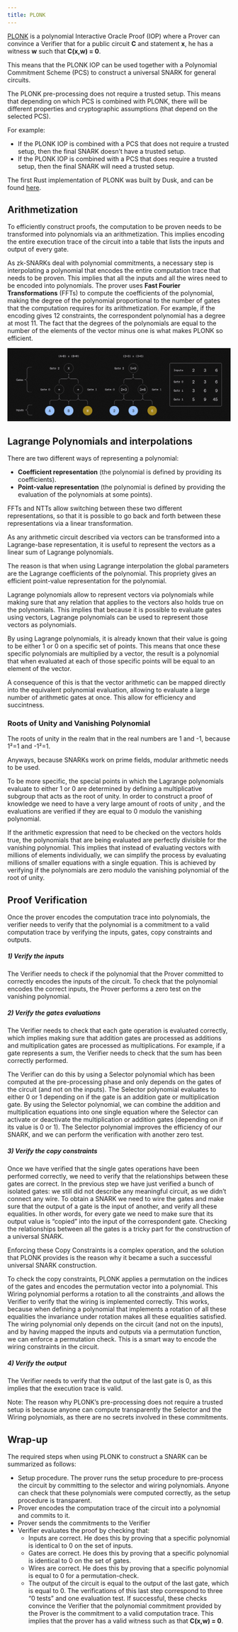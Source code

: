 ```yaml
---
title: PLONK
---
```


<a href="https://eprint.iacr.org/2019/953.pdf" target="_blank">PLONK</a> is a polynomial Interactive Oracle Proof (IOP) where a Prover can convince a Verifier that for a public circuit **C** and statement **x**, he has a witness **w** such that **C(x,w) = 0**.

This means that the PLONK IOP can be used together with a Polynomial Commitment Scheme (PCS) to construct a universal SNARK for general circuits.

The PLONK pre-processing does not require a trusted setup. This means that depending on which PCS is combined with PLONK, there will be different properties and cryptographic assumptions (that depend on the selected PCS).

For example:
- If the PLONK IOP is combined with a PCS that does not require a trusted setup, then the final SNARK doesn’t have a trusted setup.
- If the PLONK IOP is combined with a PCS that does require a trusted setup, then the final SNARK will need a trusted setup.

The first Rust implementation of PLONK was built by Dusk, and can be found <a href="https://github.com/dusk-network/plonk" target="_blank">here</a>.

## Arithmetization

To efficiently construct proofs, the computation to be proven needs to be transformed into polynomials via an arithmetization. This implies encoding the entire execution trace of the circuit into a table that lists the inputs and output of every gate.

As zk-SNARKs deal with polynomial commitments, a necessary step is interpolating a polynomial that encodes the entire computation trace that needs to be proven. This implies that all the inputs and all the wires need to be encoded into polynomials. The prover uses **Fast Fourier Transformations** (FFTs) to compute the coefficients of the polynomial, making the degree of the polynomial proportional to the number of gates that the computation requires for its arithmetization. For example, if the encoding gives 12 constraints, the correspondent polynomial has a degree at most 11. The fact that the degrees of the polynomials are equal to the number of the elements of the vector minus one is what makes PLONK so efficient.

![plonk](../../../../assets/zk-plonk.png)

## Lagrange Polynomials and interpolations

There are two different ways of representing a polynomial:

- **Coefficient representation** (the polynomial is defined by providing its coefficients).
- **Point-value representation** (the polynomial is defined by providing the evaluation of the polynomials at some points).

FFTs and NTTs allow switching between these two different representations, so that it is possible to go back and forth between these representations via a linear transformation.

As any arithmetic circuit described via vectors can be transformed into a Lagrange-base representation, it is useful to represent the vectors as a linear sum of Lagrange polynomials.

The reason is that when using Lagrange interpolation the global parameters are the Lagrange coefficients of the polynomial. This propriety gives an efficient point-value representation for the polynomial.

Lagrange polynomials allow to represent vectors via polynomials while making sure that any relation that applies to the vectors also holds true on the polynomials. This implies that because it is possible to evaluate gates using vectors, Lagrange polynomials can be used to represent those vectors as polynomials.

By using Lagrange polynomials, it is already known that their value is going to be either 1 or 0 on a specific set of points. This means that once these specific polynomials are multiplied by a vector, the result is a polynomial that when evaluated at each of those specific points will be equal to an element of the vector.

A consequence of this is that the vector arithmetic can be mapped directly into the equivalent polynomial evaluation, allowing to evaluate a large number of arithmetic gates at once. This allow for efficiency and succintness.

### Roots of Unity and Vanishing Polynomial

The roots of unity in the realm that in the real numbers are 1 and -1, because 1²=1 and -1²=1.

Anyways, because SNARKs work on prime fields, modular arithmetic needs to be used.

To be more specific, the special points in which the Lagrange polynomials evaluate to either 1 or 0 are determined by defining a multiplicative subgroup that acts as the root of unity. In order to construct a proof of knowledge we need to have a very large amount of roots of unity , and the evaluations are verified if they are equal to 0 modulo the vanishing polynomial.

If the arithmetic expression that need to be checked on the vectors holds true, the polynomials that are being evaluated are perfectly divisible for the vanishing polynomial. This implies that instead of evaluating vectors with millions of elements individually, we can simplify the process by evaluating millions of smaller equations with a single equation. This is achieved by verifying if the polynomials are zero modulo the vanishing polynomial of the root of unity.

## Proof Verification

Once the prover encodes the computation trace into polynomials, the verifier needs to verify that the polynomial is a commitment to a valid computation trace by verifying the inputs, gates, copy constraints and outputs.

##### 1) Verify the inputs
The Verifier needs to check if the polynomial that the Prover committed to correctly encodes the inputs of the circuit. To check that the polynomial encodes the correct inputs, the Prover performs a zero test on the vanishing polynomial.

##### 2) Verify the gates evaluations
The Verifier needs to check that each gate operation is evaluated correctly, which implies making sure that addition gates are processed as additions and multiplication gates are processed as multiplications. For example, if a gate represents a sum, the Verifier needs to check that the sum has been correctly performed.

The Verifier can do this by using a Selector polynomial which has been computed at the pre-processing phase and only depends on the gates of the circuit (and not on the inputs). The Selector polynomial evaluates to either 0 or 1 depending on if the gate is an addition gate or multiplication gate. By using the Selector polynomial, we can combine the addition and multiplication equations into one single equation where the Selector can activate or deactivate the multiplication or addition gates (depending on if its value is 0 or 1). The Selector polynomial improves the efficiency of our SNARK, and we can perform the verification with another zero test.

##### 3) Verify the copy constraints
Once we have verified that the single gates operations have been performed correctly, we need to verify that the relationships between these gates are correct. In the previous step we have just verified a bunch of isolated gates: we still did not describe any meaningful circuit, as we didn’t connect any wire. To obtain a SNARK we need to wire the gates and make sure that the output of a gate is the input of another, and verify all these equalities. In other words, for every gate we need to make sure that its output value is “copied” into the input of the correspondent gate. Checking the relationships between all the gates is a tricky part for the construction of a universal SNARK.

Enforcing these Copy Constraints is a complex operation, and the solution that PLONK provides is the reason why it became a such a successful universal SNARK construction.

To check the copy constraints, PLONK applies a permutation on the indices of the gates and encodes the permutation vector into a polynomial. This Wiring polynomial performs a rotation to all the constraints ,and allows the Verifier to verify that the wiring is implemented correctly. This works, because when defining a polynomial that implements a rotation of all these equalities the invariance under rotation makes all these equalities satisfied. The wiring polynomial only depends on the circuit (and not on the inputs), and by having mapped the inputs and outputs via a permutation function, we can enforce a permutation check. This is a smart way to encode the wiring constraints in the circuit.

##### 4) Verify the output
The Verifier needs to verify that the output of the last gate is 0, as this implies that the execution trace is valid.

Note: The reason why PLONK’s pre-processing does not require a trusted setup is because anyone can compute transparently the Selector and the Wiring polynomials, as there are no secrets involved in these commitments.

## Wrap-up

The required steps when using PLONK to construct a SNARK can be summarized as follows:

- Setup procedure. The prover runs the setup procedure to pre-process the circuit by committing to the selector and wiring polynomials. Anyone can check that these polynomials were computed correctly, as the setup procedure is transparent.
- Prover encodes the computation trace of the circuit into a polynomial and commits to it.
- Prover sends the commitments to the Verifier
- Verifier evaluates the proof by checking that:
    - Inputs are correct. He does this by proving that a specific polynomial is identical to 0 on the set of inputs.
    - Gates are correct. He does this by proving that a specific polynomial is identical to 0 on the set of gates.
    - Wires are correct. He does this by proving that a specific polynomial is equal to 0 for a permutation-check.
    - The output of the circuit is equal to the output of the last gate, which is equal to 0.
The verifications of this last step correspond to three “0 tests” and one evaluation test. If successful, these checks convince the Verifier that the polynomial commitment provided by the Prover is the commitment to a valid computation trace. This implies that the prover has a valid witness such as that **C(x,w) = 0**.

